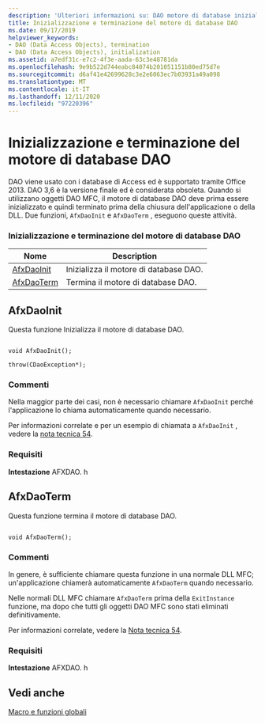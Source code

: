 ```yaml
---
description: 'Ulteriori informazioni su: DAO motore di database inizializzazione e terminazione'
title: Inizializzazione e terminazione del motore di database DAO
ms.date: 09/17/2019
helpviewer_keywords:
- DAO (Data Access Objects), termination
- DAO (Data Access Objects), initialization
ms.assetid: a7edf31c-e7c2-4f3e-aada-63c3e48781da
ms.openlocfilehash: 9e9b522d744eabc84074b201051151b80ed75d7e
ms.sourcegitcommit: d6af41e42699628c3e2e6063ec7b03931a49a098
ms.translationtype: MT
ms.contentlocale: it-IT
ms.lasthandoff: 12/11/2020
ms.locfileid: "97220396"
---
```

# <a name="dao-database-engine-initialization-and-termination"></a>Inizializzazione e terminazione del motore di database DAO

DAO viene usato con i database di Access ed è supportato tramite Office 2013. DAO 3,6 è la versione finale ed è considerata obsoleta. Quando si utilizzano oggetti DAO MFC, il motore di database DAO deve prima essere inizializzato e quindi terminato prima della chiusura dell'applicazione o della DLL. Due funzioni, `AfxDaoInit` e `AfxDaoTerm` , eseguono queste attività.

### <a name="dao-database-engine-initialization-and-termination"></a>Inizializzazione e terminazione del motore di database DAO

|Nome|Description|
|-|-|
|[AfxDaoInit](#afxdaoinit)|Inizializza il motore di database DAO.|
|[AfxDaoTerm](#afxdaoterm)|Termina il motore di database DAO.|

## <a name="afxdaoinit"></a><a name="afxdaoinit"></a> AfxDaoInit

Questa funzione Inizializza il motore di database DAO.

```

void AfxDaoInit();

throw(CDaoException*);
```

### <a name="remarks"></a>Commenti

Nella maggior parte dei casi, non è necessario chiamare `AfxDaoInit` perché l'applicazione lo chiama automaticamente quando necessario.

Per informazioni correlate e per un esempio di chiamata a `AfxDaoInit` , vedere la [nota tecnica 54](../../mfc/tn054-calling-dao-directly-while-using-mfc-dao-classes.md).

### <a name="requirements"></a>Requisiti

  **Intestazione** AFXDAO. h

## <a name="afxdaoterm"></a><a name="afxdaoterm"></a> AfxDaoTerm

Questa funzione termina il motore di database DAO.

```

void AfxDaoTerm();
```

### <a name="remarks"></a>Commenti

In genere, è sufficiente chiamare questa funzione in una normale DLL MFC; un'applicazione chiamerà automaticamente `AfxDaoTerm` quando necessario.

Nelle normali DLL MFC chiamare `AfxDaoTerm` prima della `ExitInstance` funzione, ma dopo che tutti gli oggetti DAO MFC sono stati eliminati definitivamente.

Per informazioni correlate, vedere la [Nota tecnica 54](../../mfc/tn054-calling-dao-directly-while-using-mfc-dao-classes.md).

### <a name="requirements"></a>Requisiti

  **Intestazione** AFXDAO. h

## <a name="see-also"></a>Vedi anche

[Macro e funzioni globali](../../mfc/reference/mfc-macros-and-globals.md)
